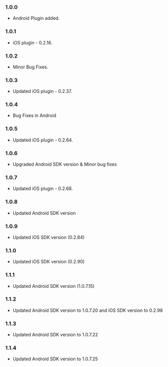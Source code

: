 ### 1.0.0

* Android Plugin added. 

### 1.0.1

* iOS plugin - 0.2.16.

### 1.0.2

* Minor Bug Fixes.

### 1.0.3

* Updated iOS plugin - 0.2.37.

### 1.0.4 

* Bug Fixes in Android

### 1.0.5

* Updated iOS plugin - 0.2.64.

### 1.0.6 

* Upgraded Android SDK version & Minor bug fixes

### 1.0.7

* Updated iOS plugin - 0.2.68.

### 1.0.8 

* Updated Android SDK version

### 1.0.9

* Updated iOS SDK version (0.2.84)

### 1.1.0

* Updated iOS SDK version (0.2.90)

### 1.1.1

* Updated Android SDK version (1.0.7.15)

### 1.1.2

* Updated Android SDK version to 1.0.7.20 and iOS SDK version to 0.2.98

### 1.1.3

* Updated Android SDK version to 1.0.7.22

### 1.1.4

* Updated Android SDK version to 1.0.7.25
